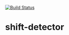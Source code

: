 [![Build Status](https://travis-ci.org/hpi-bp1819-naumann/shift-detector.svg?branch=master)](https://travis-ci.org/hpi-bp1819-naumann/shift-detector)
# shift-detector
